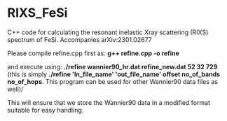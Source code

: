 # RIXS_FeSi
C++ code for calculating the resonant inelastic Xray scattering (RIXS) spectrum of FeSi. Accompanies arXiv:2301.02677

Please compile refine.cpp first as:
**g++ refine.cpp -o refine**

and execute using:
**./refine wannier90_hr.dat refine_new.dat 52 32 729**
(this is simply **./refine 'In_file_name' 'out_file_name' offset no_of_bands no_of_hops**. This program can be used for other Wannier90 data files as well)/

This will ensure that we store the Wannier90 data in a modified format suitable for easy handling.
